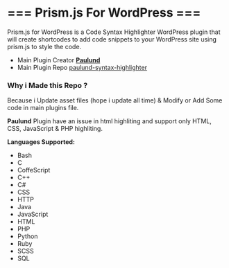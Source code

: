 === Prism.js For WordPress ===
==============================

Prism.js for WordPress is a Code Syntax Highlighter WordPress plugin that will create shortcodes to add code snippets to your WordPress site using prism.js to style the code.

* Main Plugin Creator [**Paulund**](https://github.com/paulund)
* Main Plugin Repo [paulund-syntax-highlighter](https://github.com/paulund/paulund-syntax-highlighter)

### Why i Made this Repo ?
Because i Update asset files (hope i update all time) & Modify or Add Some code in main plugins file.

**Paulund** Plugin have an issue in html highliting and support only HTML, CSS, JavaScript & PHP highliting. 

**Languages Supported:**
* Bash
* C
* CoffeScript
* C++
* C#
* CSS
* HTTP
* Java
* JavaScript
* HTML
* PHP
* Python
* Ruby
* SCSS
* SQL